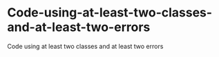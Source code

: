 # Code-using-at-least-two-classes-and-at-least-two-errors
Code using at least two classes and at least two errors
